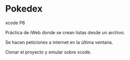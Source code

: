 # Pokedex
xcode P6

Práctica de iWeb donde se crean listas desde un archivo. 

Se hacen peticiones a internet en la última ventana.

Clonar el proyecto y emular sobre xcode.
